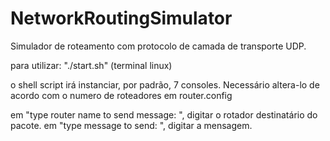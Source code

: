 # NetworkRoutingSimulator

Simulador de roteamento com protocolo de camada de transporte UDP. 

para utilizar: "./start.sh" (terminal linux) 

o shell script irá instanciar, por padrão, 7 consoles. Necessário altera-lo de acordo com o numero de roteadores em router.config

em "type router name to send message: ", digitar o rotador destinatário do pacote. 
em "type message to send: ", digitar a mensagem. 

